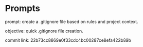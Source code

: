 # Prompts

prompt:
create a .gitignore file based on rules and project context.

objective:
quick .gitignore file creation.

commit link: 22b73cc8869e0f33cdc4bc00287ce8efa422b89b
